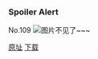 ### Spoiler Alert
No.109
![图片不见了~~~](https://imgs.xkcd.com/comics/spoiler_alert.png)

[原址](https://xkcd.com//109) [下载](https://imgs.xkcd.com/comics/spoiler_alert.png)

